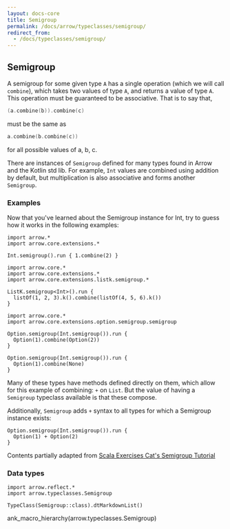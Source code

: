 ```yaml
---
layout: docs-core
title: Semigroup
permalink: /docs/arrow/typeclasses/semigroup/
redirect_from:
  - /docs/typeclasses/semigroup/
---
```


## Semigroup




A semigroup for some given type `A` has a single operation (which we will call `combine`), which takes two values of type `A`, and returns a value of type `A`. This operation must be guaranteed to be associative. That is to say that,

```kotlin
(a.combine(b)).combine(c)
```

must be the same as

```kotlin
a.combine(b.combine(c))
```

for all possible values of a, b, c.

There are instances of `Semigroup` defined for many types found in Arrow and the Kotlin std lib.
For example, `Int` values are combined using addition by default, but multiplication is also associative and forms another `Semigroup`.

### Examples

Now that you've learned about the Semigroup instance for Int, try to guess how it works in the following examples:

```kotlin:ank
import arrow.*
import arrow.core.extensions.*

Int.semigroup().run { 1.combine(2) }
```

```kotlin:ank   
import arrow.core.*
import arrow.core.extensions.*
import arrow.core.extensions.listk.semigroup.*

ListK.semigroup<Int>().run {
  listOf(1, 2, 3).k().combine(listOf(4, 5, 6).k())
}
```

```kotlin:ank
import arrow.core.*
import arrow.core.extensions.option.semigroup.semigroup

Option.semigroup(Int.semigroup()).run {
  Option(1).combine(Option(2))
}
```

```kotlin:ank
Option.semigroup(Int.semigroup()).run {
  Option(1).combine(None)
}
```

Many of these types have methods defined directly on them, which allow for this example of combining: `+` on `List`. But the value of having a `Semigroup` typeclass available is that these compose.

Additionally, `Semigroup` adds `+` syntax to all types for which a Semigroup instance exists:

```kotlin:ank
Option.semigroup(Int.semigroup()).run {
  Option(1) + Option(2)
}
```

Contents partially adapted from [Scala Exercises Cat's Semigroup Tutorial](https://www.scala-exercises.org/cats/semigroup)


### Data types

```kotlin:ank:replace
import arrow.reflect.*
import arrow.typeclasses.Semigroup

TypeClass(Semigroup::class).dtMarkdownList()
```

ank_macro_hierarchy(arrow.typeclasses.Semigroup)
